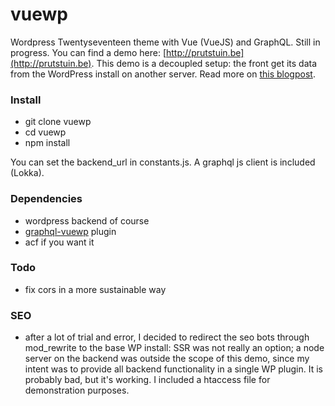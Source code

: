 # vuewp
Wordpress Twentyseventeen theme with Vue (VueJS) and GraphQL. Still in progress. You can find a demo here: [http://prutstuin.be](http://prutstuin.be). This demo is a decoupled setup: the front get its data from the WordPress install on another server. Read more on [this blogpost](https://conimpeto.be/wordpress/create-a-wordpress-twentyseventeen-theme-with-vuejs-and-graphql/).

### Install
+ git clone vuewp
+ cd vuewp
+ npm install

You can set the backend_url in constants.js.
A graphql js client is included (Lokka). 

### Dependencies
+ wordpress backend of course
+ [graphql-vuewp](https://github.com/whuysmans/vuewp-graphql) plugin
+ acf if you want it

### Todo
+ fix cors in a more sustainable way

### SEO
+ after a lot of trial and error, I decided to redirect the seo bots through mod_rewrite to the base WP install: SSR was not really an option; a node server on the backend was outside the scope of this demo, since my intent was to provide all backend functionality in a single WP plugin. It is probably bad, but it's working. I included a htaccess file for demonstration purposes.
